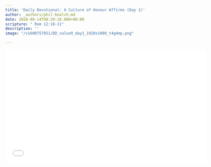 ```yaml
---
title: 'Daily Devotional: A Culture of Honour Affirms (Day 1)'
author: _authors/phil-boalch.md
date: 2020-09-14T08:29:18.000+00:00
scripture: " Rom 12:10-11"
description: ''
image: "/v1600757851/DD_value9_day1_1920x1080_t4g4mp.png"

---
```

<iframe src="[https://player.vimeo.com/video/457668154](https://player.vimeo.com/video/457668154 "https://player.vimeo.com/video/457668154")" width="640" height="360" frameborder="0" allow="autoplay; fullscreen" allowfullscreen></iframe>